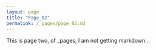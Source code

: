 ```yaml
---
layout: page
title: "Page_02"
permalink: /_pages/page_02.md
---
```


This is page two, of _pages, I am not getting markdown...
